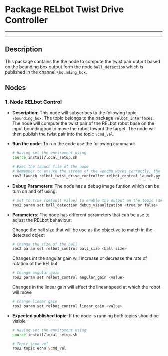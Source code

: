 # Package RELbot Twist Drive Controller
---
---
## Description

This package contains the the node to compute the twist pair output based on the bounding box output form the node ```ball_detection``` which is published in the channel ```\bounding_box```.

## Nodes

### 1. Node RELbot Control
 - **Description**: This node will subscribes to the following topic: ```\bounding_box```. The topic belongs to the package ```relbot_interfaces```. The node will compute the twist pair of the RELbot robot base on the input boundingbox to move the robot toward the target. The node will then publish the twist pair into the topic ```\cmd_vel```.
   
- **Run the node**: To run the code use the following command:

   ```bash
   # Having set the enviroment using 
   source install/local_setup.sh

   # Exec the launch file of the node
   # Remember to ensure the stream of the webcam works correctly, the launch file will run both cam2image and ball_detection nodes.
   ros2 launch relbot_twist_drive_controller relbot_control.launch.py
   ```

- **Debug Parameters**: The node has a debug image funtion which can be turn on and off using:

   ```bash
   # Set to True (default value) to enable the output on the topic \debug_image_control
   ros2 param set ball_detection debug_visualization <true or false>
   ```
   
- **Parameters**: The node has different parameters that can be use to adjust the RELbot behaviour:
  
   Change the ball size that will be use as the objective to match in the detected object
   ```bash
   # Change the size of the ball
   ros2 param set relbot_control ball_size <ball size>
   ```

   Changes int the angular gain will increase or decrease the rate of rotation of the RELbot
   ```bash
   # Change angular gain 
   ros2 param set relbot_control angular_gain <value>
   ```
   Changes in the linear gain will affect the linear speed at which the robot will move   
   ```bash
   # Change linear gain 
   ros2 param set relbot_control linear_gain <value>
   ```
   
- **Expected published topic**: If the node is running both topics should be visible

   ```bash
   # Having set the enviroment using 
   source install/local_setup.sh

   # Topic \cmd_vel
   ros2 topic echo \cmd_vel
   ```
